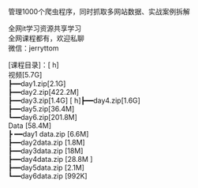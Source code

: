 管理1000个爬虫程序，同时抓取多网站数据、实战案例拆解

全网it学习资源共享学习<br>全网课程都有，欢迎私聊<br>微信：jerryttom<br>

[课程目录]：[ h]<br> 视频[5.7G]<br> ┣━━day1.zip[2.1G]<br> ┣━━day2.zip[422.2M]<br> ┣━━day3.zip[1.4G] [ h]┣━━day4.zip[1.6G]<br> ┣━━day5.zip[36.4M]<br> ┗━━day6.zip[201.8M]<br> Data [58.4M]<br> ┣ ━━day1 data.zip [6.6M]<br> ┣━━day2data.zip [1.8M]<br> ┣━━day3data.zip [18M]<br> ┣━━day4data.zip [28.8M ]<br> ┣━━day5data.zip [2.1M]<br> ┗━━day6data.zip [992K]